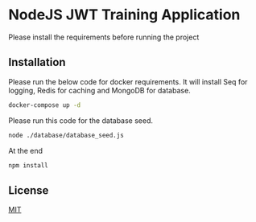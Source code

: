 # NodeJS JWT Training Application

Please install the requirements before running the project

## Installation

Please run the below code for docker requirements. It will install Seq for logging, Redis for caching and MongoDB for database. 
```bash
docker-compose up -d
```

Please run this code for the database seed.

```bash
node ./database/database_seed.js
```

At the end
```bash
npm install
```



## License
[MIT](https://choosealicense.com/licenses/mit/)
